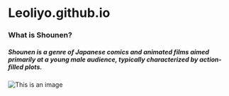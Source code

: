 # Leoliyo.github.io
### **What is Shounen?**
##### Shounen is a genre of Japanese comics and animated films aimed primarily at a young male audience, typically characterized by action-filled plots.
![This is an image](https://user-images.githubusercontent.com/118231407/202307681-c1a7af82-3055-4e98-b0f8-6faf6bb83350.png)
